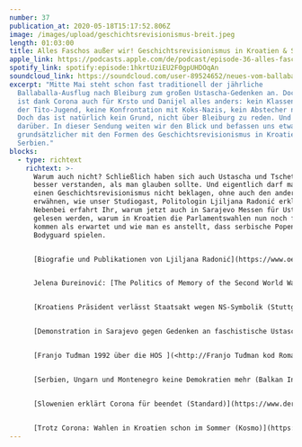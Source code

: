 ```yaml
---
number: 37
publication_at: 2020-05-18T15:17:52.806Z
image: /images/upload/geschichtsrevisionismus-breit.jpeg
length: 01:03:00
title: Alles Faschos außer wir! Geschichtsrevisionismus in Kroatien & Serbien
apple_link: https://podcasts.apple.com/de/podcast/episode-36-alles-faschos-au%C3%9Fer-wir-geschichtsrevisionismus/id1170436903?i=1000475014146
spotify_link: spotify:episode:1hkrtUziEU2F0gpUHDOqAn
soundcloud_link: https://soundcloud.com/user-89524652/neues-vom-ballaballa-balkan-episode-36-alles-faschos-auser-wir-geschichtsrevisionismus-in-kroatien-serbien
excerpt: "Mitte Mai steht schon fast traditionell der jährliche
  Ballaballa-Ausflug nach Bleiburg zum großen Ustascha-Gedenken an. Doch diesmal
  ist dank Corona auch für Krsto und Danijel alles anders: kein Klassentreffen
  der Tito-Jugend, keine Konfrontation mit Koks-Nazis, kein Abstecher nach Wien.
  Doch das ist natürlich kein Grund, nicht über Bleiburg zu reden. Und nicht nur
  darüber. In dieser Sendung weiten wir den Blick und befassen uns etwas
  grundsätzlicher mit den Formen des Geschichtsrevisionismus in Kroatien und
  Serbien."
blocks:
  - type: richtext
    richtext: >-
      Warum auch nicht? Schließlich haben sich auch Ustascha und Tschetniks
      besser verstanden, als man glauben sollte. Und eigentlich darf man den
      einen Geschichtsrevisionismus nicht beklagen, ohne auch den anderen zu
      erwähnen, wie unser Studiogast, Politologin Ljiljana Radonić erklärt.
      Nebenbei erfahrt Ihr, warum jetzt auch in Sarajevo Messen für Ustascha
      gelesen werden, warum in Kroatien die Parlamentswahlen nun noch früher
      kommen als erwartet und wie man es anstellt, dass serbische Popen
      Bodyguard spielen.


      [Biografie und Publikationen von Ljiljana Radonić](https://www.oeaw.ac.at/ikt/team/ljiljana-radonic/)


      Jelena Đureinović: [The Politics of Memory of the Second World War in Contemporary Serbia: Collaboration, Resistance and Retribution](https://twitter.com/Rout_PoliticsIR/status/1202208252794150914)


      [Kroatiens Präsident verlässt Staatsakt wegen NS-Symbolik (Stuttgarter Zeitung)](https://www.stuttgarter-zeitung.de/inhalt.zoran-milanovic-kroatiens-praesident-verlaesst-staatsakt-wegen-ns-symbolik.b3be44fa-d9f1-4f3d-9635-f6eccac6b3ba.html)


      [Demonstration in Sarajevo gegen Gedenken an faschistische Ustascha-Bewegung (Handelsblatt) ](<http://Demonstration in Sarajevo gegen Gedenken an faschistische Ustascha-Bewegung>)


      [Franjo Tuđman 1992 über die HOS ](<http://Franjo Tuđman kod Romana Bolkovića 1992 o HOS u>)


      [Serbien, Ungarn und Montenegro keine Demokratien mehr (Balkan Insight) ](https://balkaninsight.com/2020/05/06/freedom-house-serbia-montenegro-hungary-no-longer-democracies/)


      [Slowenien erklärt Corona für beendet (Standard)](https://www.derstandard.at/story/2000117525456/slowenien-oeffnet-grenzen-fuer-eu-buerger)


      [Trotz Corona: Wahlen in Kroatien schon im Sommer (Kosmo)](https://www.kosmo.at/trotz-corona-wahlen-in-kroatien-schon-im-sommer/)
---
```

